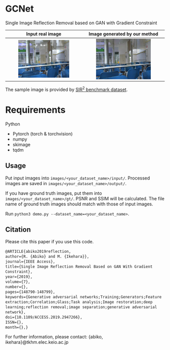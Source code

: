 # GCNet

Single Image Reflection Removal based on GAN with Gradient Constraint

|Input real image|Image generated by our method|
|:--:|:--:|
|<img src="Util/input.png" width=70%>|<img src="Util/output.png" width=70%>|

The sample image is provided by [SIR<sup>2</sup> benchmark dataset](https://sir2data.github.io/).

# Requirements
Python
- Pytorch (torch & torchvision)
- numpy
- skimage
- tqdm

## Usage
Put input images into `images/<your_dataset_name>/input/`. Processed images are saved in `images/<your_dataset_name>/output/`. 

If you have ground truth images, put them into `images/<your_dataset_name>/gt/`. PSNR and SSIM will be calculated. The file name of ground truth images should match with those of input images.

Run `python3 demo.py --dataset_name=<your_dataset_name>`.

## Citation
Please cite this paper if you use this code. 

```
@ARTICLE{abiko2019reflection,
author={R. {Abiko} and M. {Ikehara}},
journal={IEEE Access},
title={Single Image Reflection Removal Based on GAN With Gradient Constraint},
year={2019},
volume={7},
number={},
pages={148790-148799},
keywords={Generative adversarial networks;Training;Generators;Feature extraction;Correlation;Glass;Task analysis;Image restoration;deep learning;reflection removal;image separation;generative adversarial network},
doi={10.1109/ACCESS.2019.2947266},
ISSN={},
month={},}
```

For further information, please contact: {abiko, ikehara}@tkhm.elec.keio.ac.jp
